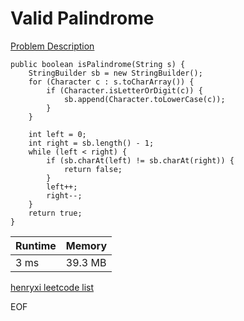 # Valid Palindrome
[Problem Description](https://leetcode.com/problems/valid-palindrome/)

```
public boolean isPalindrome(String s) {
    StringBuilder sb = new StringBuilder();
    for (Character c : s.toCharArray()) {
        if (Character.isLetterOrDigit(c)) {
            sb.append(Character.toLowerCase(c));
        }
    }

    int left = 0;
    int right = sb.length() - 1;
    while (left < right) {
        if (sb.charAt(left) != sb.charAt(right)) {
            return false;
        }
        left++;
        right--;
    }
    return true;
}
```

| Runtime       | Memory     | 
| :------------- | :---------- |
| 3 ms | 39.3 MB	   |


[henryxi leetcode list](http://www.henryxi.com/leetcode)

EOF